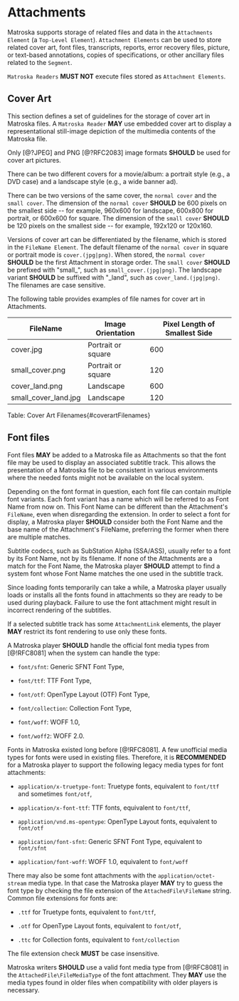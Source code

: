 # Attachments

Matroska supports storage of related files and data in the `Attachments Element`
(a `Top-Level Element`). `Attachment Elements` can be used to store related cover art,
font files, transcripts, reports, error recovery files, picture, or text-based annotations,
copies of specifications, or other ancillary files related to the `Segment`.

`Matroska Readers` **MUST NOT** execute files stored as `Attachment Elements`.

## Cover Art

This section defines a set of guidelines for the storage of cover art in Matroska files.
A `Matroska Reader` **MAY** use embedded cover art to display a representational
still-image depiction of the multimedia contents of the Matroska file.

Only [@?JPEG] and PNG [@?RFC2083] image formats **SHOULD** be used for cover art pictures.

There can be two different covers for a movie/album: a portrait style (e.g., a DVD case)
and a landscape style (e.g., a wide banner ad).

There can be two versions of the same cover, the `normal cover` and the `small cover`.
The dimension of the `normal cover` **SHOULD** be 600 pixels on the smallest side -- for example,
960x600 for landscape, 600x800 for portrait, or 600x600 for square. The dimension of
the `small cover` **SHOULD** be 120 pixels on the smallest side -- for example, 192x120 or 120x160.

Versions of cover art can be differentiated by the filename, which is stored in the
`FileName Element`. The default filename of the `normal cover` in square or portrait mode
is `cover.(jpg|png)`. When stored, the `normal cover` **SHOULD** be the first Attachment in
storage order. The `small cover` **SHOULD** be prefixed with "small_", such as
`small_cover.(jpg|png)`. The landscape variant **SHOULD** be suffixed with "\_land",
such as `cover_land.(jpg|png)`. The filenames are case sensitive.

The following table provides examples of file names for cover art in Attachments.

| FileName             | Image Orientation  | Pixel Length of Smallest Side |
|----------------------|--------------------|-------------------------------|
| cover.jpg            | Portrait or square | 600                           |
| small_cover.png      | Portrait or square | 120                           |
| cover_land.png       | Landscape          | 600                           |
| small_cover_land.jpg | Landscape          | 120                           |
Table: Cover Art Filenames{#coverartFilenames}

## Font files

Font files **MAY** be added to a Matroska file as Attachments so that the font file may be used
to display an associated subtitle track. This allows the presentation of a Matroska file to be
consistent in various environments where the needed fonts might not be available on the local system.

Depending on the font format in question, each font file can contain multiple font variants.
Each font variant has a name which will be referred to as Font Name from now on.
This Font Name can be different than the Attachment's `FileName`, even when disregarding the extension.
In order to select a font for display, a Matroska player **SHOULD** consider both the Font Name
and the base name of the Attachment's FileName, preferring the former when there are multiple matches.

Subtitle codecs, such as SubStation Alpha (SSA/ASS), usually refer to a font by its Font Name, not
by its filename.
If none of the Attachments are a match for the Font Name, the Matroska player **SHOULD**
attempt to find a system font whose Font Name matches the one used in the subtitle track.

Since loading fonts temporarily can take a while, a Matroska player usually
loads or installs all the fonts found in attachments so they are ready to be used during playback.
Failure to use the font attachment might result in incorrect rendering of the subtitles.

If a selected subtitle track has some `AttachmentLink` elements, the player **MAY** restrict its font rendering to use only these fonts.

A Matroska player **SHOULD** handle the official font media types from [@!RFC8081] when the system can handle the type:

* `font/sfnt`: Generic SFNT Font Type,

* `font/ttf`: TTF Font Type,

* `font/otf`: OpenType Layout (OTF) Font Type,

* `font/collection`: Collection Font Type,

* `font/woff`: WOFF 1.0,

* `font/woff2`: WOFF 2.0.

Fonts in Matroska existed long before [@!RFC8081]. A few unofficial media types for fonts were used in existing files.
Therefore, it is **RECOMMENDED** for a Matroska player to support the following legacy media types for font attachments:

* `application/x-truetype-font`: Truetype fonts, equivalent to `font/ttf` and sometimes `font/otf`,

* `application/x-font-ttf`: TTF fonts, equivalent to `font/ttf`,

* `application/vnd.ms-opentype`: OpenType Layout fonts, equivalent to `font/otf`

* `application/font-sfnt`: Generic SFNT Font Type, equivalent to `font/sfnt`

* `application/font-woff`: WOFF 1.0, equivalent to `font/woff`


There may also be some font attachments with the `application/octet-stream` media type.
In that case the Matroska player **MAY** try to guess the font type by checking the file extension of the `AttachedFile\FileName` string.
Common file extensions for fonts are:

* `.ttf` for Truetype fonts, equivalent to `font/ttf`,

* `.otf` for OpenType Layout fonts, equivalent to `font/otf`,

* `.ttc` for Collection fonts, equivalent to `font/collection`

The file extension check **MUST** be case insensitive.

Matroska writers **SHOULD** use a valid font media type from [@!RFC8081] in the `AttachedFile\FileMediaType` of the font attachment.
They **MAY** use the media types found in older files when compatibility with older players is necessary.


